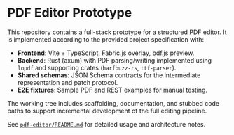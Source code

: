 # PDF Editor Prototype

This repository contains a full-stack prototype for a structured PDF editor.
It is implemented according to the provided project specification with:

- **Frontend**: Vite + TypeScript, Fabric.js overlay, pdf.js preview.
- **Backend**: Rust (axum) with PDF parsing/writing implemented using `lopdf` and
  supporting crates (`harfbuzz-rs`, `ttf-parser`).
- **Shared schemas**: JSON Schema contracts for the intermediate representation
  and patch protocol.
- **E2E fixtures**: Sample PDF and REST examples for manual testing.

The working tree includes scaffolding, documentation, and stubbed code paths to
support incremental development of the full editing pipeline.

See [`pdf-editor/README.md`](pdf-editor/README.md) for detailed usage and
architecture notes.
